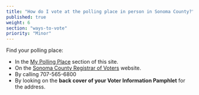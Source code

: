 ```yaml
---
title: "How do I vote at the polling place in person in Sonoma County?"
published: true
weight: 6
section: "ways-to-vote"
priority: "Minor"
---
```


Find your polling place:  
- In the [My Polling Place](#section-my-polling-place) section of this site.  
- On the [Sonoma County Registrar of Voters](https://secure.sonoma-county.org/vote/polling_place_sample_ballot.aspx?sid=1070) website.  
- By calling 707-565-6800  
- By looking on the **back cover of your Voter Information Pamphlet** for the address.  
